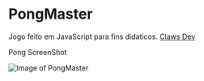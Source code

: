 # PongMaster
Jogo feito em JavaScript para fins didaticos.
[Claws Dev](https://clawsdev.github.io)

Pong ScreenShot

![Image of PongMaster](http://image.prntscr.com/image/9cd3f91b81b74d539a7457f3c3804dbf.png)
